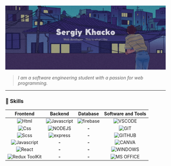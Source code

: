 ![Header](https://github.com/Zukicode/Zukicode/blob/main/assets/header.png)

> _I am a software engineering student with a passion for web programming._

---

### 🔑 Skills

|                                                       Frontend                                                       |                                                                                                                                                       Backend                                                                                                                                                       |                                                  Database                                                   |                                                                                                                                                           Software and Tools                                                                                                                                                           |
| :------------------------------------------------------------------------------------------------------------------: | :-----------------------------------------------------------------------------------------------------------------------------------------------------------------------------------------------------------------------------------------------------------------------------------------------------------------: | :---------------------------------------------------------------------------------------------------------: | :------------------------------------------------------------------------------------------------------------------------------------------------------------------------------------------------------------------------------------------------------------------------------------------------------------------------------------: |
|          ![Html](https://img.shields.io/badge/HTML5-E34F26?style=for-the-badge&logo=html5&logoColor=white)           |                                                                                                  ![Javascript](https://img.shields.io/badge/JavaScript-F7DF1E?style=for-the-badge&logo=javascript&logoColor=black)                                                                                                  | ![firebase](https://img.shields.io/badge/firebase-FFC927?style=for-the-badge&logo=firebase&logoColor=black) |                                                                                                         ![VSCODE](https://img.shields.io/badge/VSCODE-0078D4?style=for-the-badge&logo=visual%20studio%20code&logoColor=white)                                                                                                          |
|            ![Css](https://img.shields.io/badge/CSS3-1572B6?style=for-the-badge&logo=css3&logoColor=white)            | ![NODEJS](https://camo.githubusercontent.com/5c0b37915319a2121724bb76872dedf0f6dcf35e309fc1db3aa445994c6d3140/68747470733a2f2f696d672e736869656c64732e696f2f62616467652f6e6f64652e6a732d3333393933332e7376673f7374796c653d666f722d7468652d6261646765266c6f676f3d6e6f6465646f746a73266c6f676f436f6c6f723d7768697465) |                                                    **-**                                                    |                                                                                                                      ![GIT](https://img.shields.io/badge/GIT-F05032?style=for-the-badge&logo=git&logoColor=white)                                                                                                                      |
|           ![Scss](https://img.shields.io/badge/SCSS-CF649A?style=for-the-badge&logo=sass&logoColor=white)            |  ![express](https://camo.githubusercontent.com/50c06e7014de63afc69241ae25d508f4170a3ca5b19b7fa78522cae3264ebca3/68747470733a2f2f696d672e736869656c64732e696f2f62616467652f657870726573732d3030303030302e7376673f7374796c653d666f722d7468652d6261646765266c6f676f3d65787072657373266c6f676f436f6c6f723d7768697465)   |                                                    **-**                                                    |                                                                                                                 ![GITHUB](https://img.shields.io/badge/GITHUB-181717?style=for-the-badge&logo=github&logoColor=white)                                                                                                                  |
|  ![Javascript](https://img.shields.io/badge/JavaScript-F7DF1E?style=for-the-badge&logo=javascript&logoColor=black)   |                                                                                                                                                        **-**                                                                                                                                                        |                                                    **-**                                                    |                                                                                                                   ![CANVA](https://img.shields.io/badge/CANVA-981EE4?style=for-the-badge&logo=CANVA&logoColor=white)                                                                                                                   |
|         ![React](https://img.shields.io/badge/React-20232A?style=for-the-badge&logo=react&logoColor=61DAFB)          |                                                                                                                                                        **-**                                                                                                                                                        |                                                    **-**                                                    |                                                                                                                ![WINDOWS](https://img.shields.io/badge/WINDOWS-5272FF?style=for-the-badge&logo=windows&logoColor=white)                                                                                                                |
| ![Redux ToolKit](https://img.shields.io/badge/Redux%20Toolkit-593D88?style=for-the-badge&logo=redux&logoColor=white) |                                                                                                                                                        **-**                                                                                                                                                        |                                                    **-**                                                    | ![MS OFFICE](https://camo.githubusercontent.com/6c4d7f2623f98491a516520ff41173a0c48263b5eb730cf5a4bb4d1d7b2b15d8/68747470733a2f2f696d672e736869656c64732e696f2f62616467652f2d4d532532304f66666963652d4438334230313f7374796c653d666f722d7468652d6261646765266c6f676f3d6d6963726f736f66742d6f6666696365266c6f676f436f6c6f723d7768697465) |
